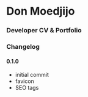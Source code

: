 # Don Moedjijo
### Developer CV & Portfolio


### Changelog
#### 0.1.0

* initial commit
* favicon
* SEO tags